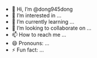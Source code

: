 - 👋 Hi, I’m @dong945dong
- 👀 I’m interested in ...
- 🌱 I’m currently learning ...
- 💞️ I’m looking to collaborate on ...
- 📫 How to reach me ...
- 😄 Pronouns: ...
- ⚡ Fun fact: ...

<!---
dong945dong/dong945dong is a ✨ special ✨ repository because its `README.md` (this file) appears on your GitHub profile.
You can click the Preview link to take a look at your changes.
--->

